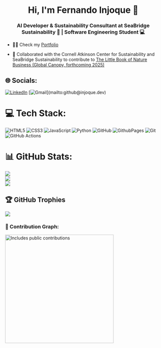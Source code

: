 <h1 align="center">Hi, I'm Fernando Injoque 👋</h1>
<h3 align="center">AI Developer & Sustainability Consultant at SeaBridge Sustainability 🍃 | Software Engineering Student 💻</h3>


- 👨‍💻 Check my [Portfolio](https://injoque.dev/)

- 📝 Collaborated with the Cornell Atkinson Center for Sustainability and SeaBridge Sustainability to contribute to [The Little Book of Nature Business (Global Canopy, forthcoming 2025)](https://globalcanopy.org/wp-content/uploads/2024/10/Little-Book-of-Nature-Business-preview-document-2024.pdf)

## 🌐 Socials:
[![LinkedIn](https://img.shields.io/badge/LinkedIn-%230077B5.svg?logo=linkedin&logoColor=white)](https://linkedin.com/in/ferinjoque) [![Gmail]([https://img.shields.io/badge/Medium-12100E?logo=medium&logoColor=white](https://img.shields.io/badge/-Gmail-red?style=flat&logo=Gmail&logoColor=white))](mailto:github@injoque.dev)


# 💻 Tech Stack:
![HTML5](https://img.shields.io/badge/html5-%23E34F26.svg?style=for-the-badge&logo=html5&logoColor=white) ![CSS3](https://img.shields.io/badge/css3-%231572B6.svg?style=for-the-badge&logo=css3&logoColor=white) ![JavaScript](https://img.shields.io/badge/javascript-%23323330.svg?style=for-the-badge&logo=javascript&logoColor=%23F7DF1E) ![Python](https://img.shields.io/badge/python-3670A0?style=for-the-badge&logo=python&logoColor=ffdd54) ![GitHub](https://img.shields.io/badge/github-%23121011.svg?style=for-the-badge&logo=github&logoColor=white) ![GithubPages](https://img.shields.io/badge/github%20pages-121013?style=for-the-badge&logo=github&logoColor=white) ![Git](https://img.shields.io/badge/git-%23F05033.svg?style=for-the-badge&logo=git&logoColor=white) ![GitHub Actions](https://img.shields.io/badge/github%20actions-%232671E5.svg?style=for-the-badge&logo=githubactions&logoColor=white)
# 📊 GitHub Stats:
![](https://github-readme-stats.vercel.app/api?username=Ferinjoque&theme=default&hide_border=false&include_all_commits=true&count_private=true)<br/>
![](https://github-readme-streak-stats.herokuapp.com/?user=Ferinjoque&theme=default&hide_border=false)<br/>
![](https://github-readme-stats.vercel.app/api/top-langs/?username=Ferinjoque&theme=default&hide_border=false&include_all_commits=true&count_private=true&layout=compact)

## 🏆 GitHub Trophies
![](https://github-profile-trophy.vercel.app/?username=Ferinjoque&theme=radical&no-frame=false&no-bg=true&margin-w=4)

### 👥 Contribution Graph:
<p>
    <a href="https://vaunt.dev">
        <img src="https://api.vaunt.dev/v1/github/entities/Ferinjoque/contributions?format=svg" width="350" title="Includes public contributions"/>
    </a>
</p>

